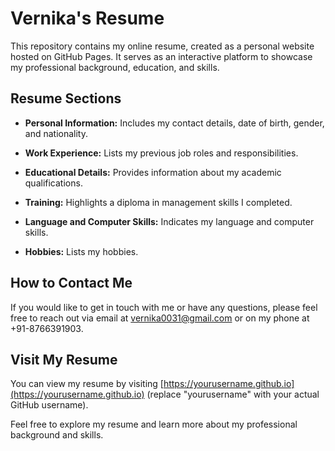 # Vernika's Resume

This repository contains my online resume, created as a personal website hosted on GitHub Pages. It serves as an interactive platform to showcase my professional background, education, and skills.

## Resume Sections

- **Personal Information:** Includes my contact details, date of birth, gender, and nationality.

- **Work Experience:** Lists my previous job roles and responsibilities.

- **Educational Details:** Provides information about my academic qualifications.

- **Training:** Highlights a diploma in management skills I completed.

- **Language and Computer Skills:** Indicates my language and computer skills.

- **Hobbies:** Lists my hobbies.

## How to Contact Me

If you would like to get in touch with me or have any questions, please feel free to reach out via email at [vernika0031@gmail.com](mailto:vernika0031@gmail.com) or on my phone at +91-8766391903.

## Visit My Resume

You can view my resume by visiting [https://yourusername.github.io](https://yourusername.github.io) (replace "yourusername" with your actual GitHub username).

Feel free to explore my resume and learn more about my professional background and skills.
